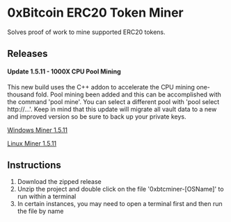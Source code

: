 
# 0xBitcoin ERC20 Token Miner

Solves proof of work to mine supported ERC20 tokens.



## Releases

#### Update 1.5.11 - 1000X CPU Pool Mining

This new build uses the C++ addon to accelerate the CPU mining one-thousand fold.  Pool mining been added and this can be accomplished with the command 'pool mine'.  You can select a different pool with 'pool select http://...'.  Keep in mind that this update will migrate all vault data to a new and improved version so be sure to back up your private keys.

[Windows Miner 1.5.11](https://github.com/0xbitcoin/0xbitcoin-miner/raw/master/dist/0xbtcminer-win.zip)

[Linux Miner 1.5.11](https://github.com/0xbitcoin/0xbitcoin-miner/raw/master/dist/0xbtcminer-linux.zip)


## Instructions

1. Download the zipped release
2. Unzip the project and double click on the file '0xbtcminer-[OSName]' to run within a terminal
3. In certain instances, you may need to open a terminal first and then run the file by name
